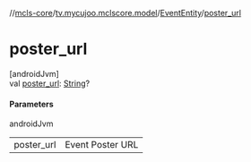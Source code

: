 //[mcls-core](../../../index.md)/[tv.mycujoo.mclscore.model](../index.md)/[EventEntity](index.md)/[poster_url](poster_url.md)

# poster_url

[androidJvm]\
val [poster_url](poster_url.md): [String](https://kotlinlang.org/api/latest/jvm/stdlib/kotlin/-string/index.html)?

#### Parameters

androidJvm

| | |
|---|---|
| poster_url | Event Poster URL |

